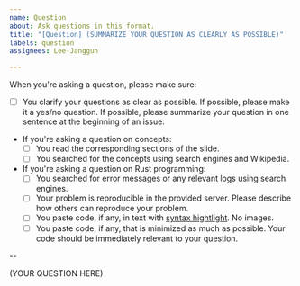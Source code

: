 ```yaml
---
name: Question
about: Ask questions in this format.
title: "[Question] (SUMMARIZE YOUR QUESTION AS CLEARLY AS POSSIBLE)"
labels: question
assignees: Lee-Janggun

---
```


When you're asking a question, please make sure:

- [ ] You clarify your questions as clear as possible.  If possible, please make it a yes/no question.  If possible, please summarize your question in one sentence at the beginning of an issue.

- If you're asking a question on concepts:
    + [ ] You read the corresponding sections of the slide.
    + [ ] You searched for the concepts using search engines and Wikipedia.

- If you're asking a question on Rust programming:
    + [ ] You searched for error messages or any relevant logs using search engines.
    + [ ] Your problem is reproducible in the provided server.  Please describe how others can reproduce your problem.
    + [ ] You paste code, if any, in text with [syntax hightlight](https://docs.github.com/en/github/writing-on-github/creating-and-highlighting-code-blocks).  No images.
    + [ ] You paste code, if any, that is minimized as much as possible.  Your code should be immediately relevant to your question.

--

(YOUR QUESTION HERE)

